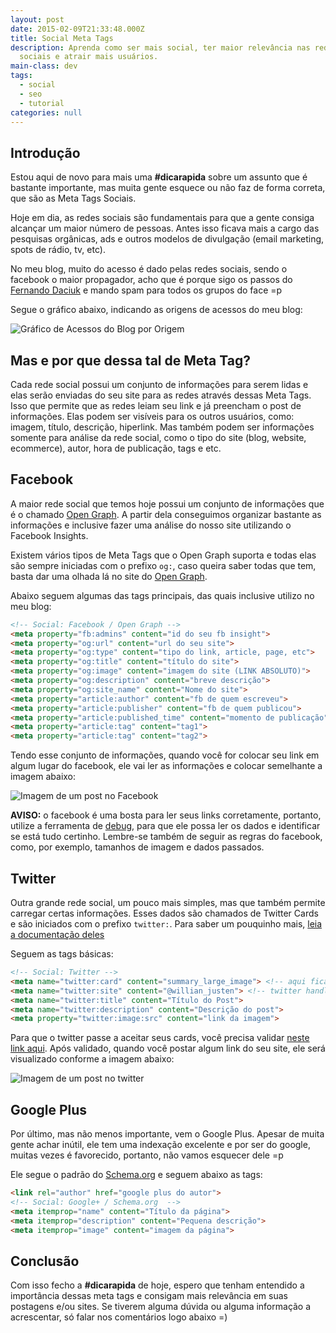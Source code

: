 ```yaml
---
layout: post
date: 2015-02-09T21:33:48.000Z
title: Social Meta Tags
description: Aprenda como ser mais social, ter maior relevância nas redes
  sociais e atrair mais usuários.
main-class: dev
tags:
  - social
  - seo
  - tutorial
categories: null
---
```


## Introdução

Estou aqui de novo para mais uma **#dicarapida** sobre um assunto que é bastante importante, mas muita gente esquece ou não faz de forma correta, que são as Meta Tags Sociais.

Hoje em dia, as redes sociais são fundamentais para que a gente consiga alcançar um maior número de pessoas. Antes isso ficava mais a cargo das pesquisas orgânicas, ads e outros modelos de divulgação (email marketing, spots de rádio, tv, etc).

No meu blog, muito do acesso é dado pelas redes sociais, sendo o facebook o maior propagador, acho que é porque sigo os passos do [Fernando Daciuk](http://blog.da2k.com.br/) e mando spam para todos os grupos do face =p

Segue o gráfico abaixo, indicando as origens de acessos do meu blog:

![Gráfico de Acessos do Blog por Origem](/assets/img/dica-rapida-2/canais.png)

## Mas e por que dessa tal de Meta Tag?

Cada rede social possui um conjunto de informações para serem lidas e elas serão enviadas do seu site para as redes através dessas Meta Tags. Isso que permite que as redes leiam seu link e já preencham o post de informações. Elas podem ser visíveis para os outros usuários, como: imagem, título, descrição, hiperlink. Mas também podem ser informações somente para análise da rede social, como o tipo do site (blog, website, ecommerce), autor, hora de publicação, tags e etc.

## Facebook

A maior rede social que temos hoje possui um conjunto de informações que é o chamado [Open Graph](https://developers.facebook.com/docs/sharing/best-practices?locale=pt_BR). A partir dela conseguimos organizar bastante as informações e inclusive fazer uma análise do nosso site utilizando o Facebook Insights.

Existem vários tipos de Meta Tags que o Open Graph suporta e todas elas são sempre iniciadas com o prefixo `og:`, caso queira saber todas que tem, basta dar uma olhada lá no site do [Open Graph](https://developers.facebook.com/docs/sharing/best-practices#tags).

Abaixo seguem algumas das tags principais, das quais inclusive utilizo no meu blog:

```html
<!-- Social: Facebook / Open Graph -->
<meta property="fb:admins" content="id do seu fb insight">
<meta property="og:url" content="url do seu site">
<meta property="og:type" content="tipo do link, article, page, etc">
<meta property="og:title" content="título do site">
<meta property="og:image" content="imagem do site (LINK ABSOLUTO)">
<meta property="og:description" content="breve descrição">
<meta property="og:site_name" content="Nome do site">
<meta property="article:author" content="fb de quem escreveu">
<meta property="article:publisher" content="fb de quem publicou">
<meta property="article:published_time" content="momento de publicação">
<meta property="article:tag" content="tag1">
<meta property="article:tag" content="tag2">
```

Tendo esse conjunto de informações, quando você for colocar seu link em algum lugar do facebook, ele vai ler as informações e colocar semelhante a imagem abaixo:

![Imagem de um post no Facebook](/assets/img/dica-rapida-2/face-post.png)

**AVISO:** o facebook é uma bosta para ler seus links corretamente, portanto, utilize a ferramenta de [debug](https://developers.facebook.com/tools/debug/og/object/), para que ele possa ler os dados e identificar se está tudo certinho. Lembre-se também de seguir as regras do facebook, como, por exemplo, tamanhos de imagem e dados passados.

## Twitter

Outra grande rede social, um pouco mais simples, mas que também permite carregar certas informações. Esses dados são chamados de Twitter Cards e são iniciados com o prefixo `twitter:`. Para saber um pouquinho mais, [leia a documentação deles](https://dev.twitter.com/cards/overview)

Seguem as tags básicas:

```html
<!-- Social: Twitter -->
<meta name="twitter:card" content="summary_large_image"> <!-- aqui fica o tipo de card -->
<meta name="twitter:site" content="@willian_justen"> <!-- twitter handler do site -->
<meta name="twitter:title" content="Título do Post">
<meta name="twitter:description" content="Descrição do post">
<meta property="twitter:image:src" content="link da imagem">
```

Para que o twitter passe a aceitar seus cards, você precisa validar [neste link aqui](https://cards-dev.twitter.com/validator). Após validado, quando você postar algum link do seu site, ele será visualizado conforme a imagem abaixo:

![Imagem de um post no twitter](/assets/img/dica-rapida-2/twitter-post.png)

## Google Plus

Por último, mas não menos importante, vem o Google Plus. Apesar de muita gente achar inútil, ele tem uma indexação excelente e por ser do google, muitas vezes é favorecido, portanto, não vamos esquecer dele =p

Ele segue o padrão do [Schema.org](http://schema.org/) e seguem abaixo as tags:

```html
<link rel="author" href="google plus do autor">
<!-- Social: Google+ / Schema.org  -->
<meta itemprop="name" content="Título da página">
<meta itemprop="description" content="Pequena descrição">
<meta itemprop="image" content="imagem da página">
```

## Conclusão

Com isso fecho a **#dicarapida** de hoje, espero que tenham entendido a importância dessas meta tags e consigam mais relevância em suas postagens e/ou sites. Se tiverem alguma dúvida ou alguma informação a acrescentar, só falar nos comentários logo abaixo =)
